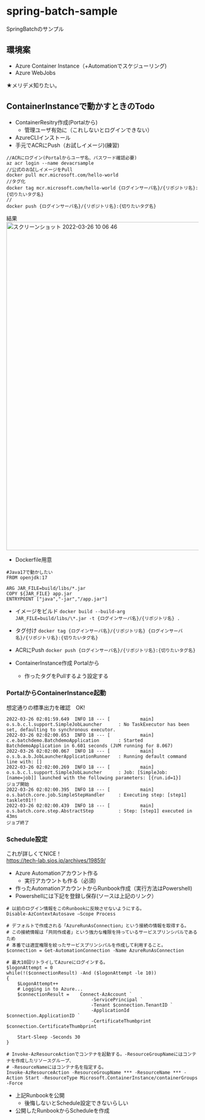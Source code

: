 # spring-batch-sample
SpringBatchのサンプル

## 環境案
* Azure Container Instance（+Automationでスケジューリング)
* Azure WebJobs

★メリデメ知りたい。


## ContainerInstanceで動かすときのTodo
* ContainerResitry作成(Portalから)
    * 管理ユーザ有効に（これしないとログインできない）
* AzureCLIインストール
* 手元でACRにPush（お試しイメージ)(練習)
```
//ACRにログイン(Portalからユーザ名、パスワード確認必要)
az acr login --name devacrsample
//公式のお試しイメージをPull
docker pull mcr.microsoft.com/hello-world
//タグ化
docker tag mcr.microsoft.com/hello-world {ログインサーバ名}/{リポジトリ名}:{切りたいタグ名}
//
docker push {ログインサーバ名}/{リポジトリ名}:{切りたいタグ名}
```
結果
<img width="861" alt="スクリーンショット 2022-03-26 10 06 46" src="https://user-images.githubusercontent.com/58777139/160218615-c988fab7-199b-47eb-8efa-d8ba35cff63f.png">

* Dockerfile用意
```
#Java17で動かしたい
FROM openjdk:17

ARG JAR_FILE=build/libs/*.jar
COPY ${JAR_FILE} app.jar
ENTRYPOINT ["java","-jar","/app.jar"]
```
* イメージをビルド
`docker build --build-arg JAR_FILE=build/libs/\*.jar -t {ログインサーバ名}/{リポジトリ名} .`
* タグ付け
`docker tag {ログインサーバ名}/{リポジトリ名} {ログインサーバ名}/{リポジトリ名}:{切りたいタグ名}`
* ACRにPush
`docker push {ログインサーバ名}/{リポジトリ名}:{切りたいタグ名}`

* ContainerInstance作成 Portalから
    * 作ったタグをPullするよう設定する 


### PortalからContainerInstance起動
想定通りの標準出力を確認　OK!
```
2022-03-26 02:01:59.649  INFO 18 --- [           main] o.s.b.c.l.support.SimpleJobLauncher      : No TaskExecutor has been set, defaulting to synchronous executor.
2022-03-26 02:02:00.053  INFO 18 --- [           main] c.e.batchdemo.BatchdemoApplication       : Started BatchdemoApplication in 6.601 seconds (JVM running for 8.067)
2022-03-26 02:02:00.067  INFO 18 --- [           main] o.s.b.a.b.JobLauncherApplicationRunner   : Running default command line with: []
2022-03-26 02:02:00.269  INFO 18 --- [           main] o.s.b.c.l.support.SimpleJobLauncher      : Job: [SimpleJob: [name=job]] launched with the following parameters: [{run.id=1}]
ジョブ開始
2022-03-26 02:02:00.395  INFO 18 --- [           main] o.s.batch.core.job.SimpleStepHandler     : Executing step: [step1]
tasklet01!!
2022-03-26 02:02:00.439  INFO 18 --- [           main] o.s.batch.core.step.AbstractStep         : Step: [step1] executed in 43ms
ジョブ終了
```

### Schedule設定
これが詳しくてNICE！<br>
https://tech-lab.sios.jp/archives/19859/

* Azure Automationアカウント作る 
    * 実行アカウントも作る（必須)
* 作ったAutomationアカウントからRunbook作成（実行方法はPowershell)
* Powershellには下記を登録し保存(ソースは上記のリンク）
```
# 以前のログイン情報をこのRunbookに反映させないようにする。
Disable-AzContextAutosave –Scope Process
 
# デフォルトで作成される「AzureRunAsConnection」という接続の情報を取得する。
# この接続情報は「共同作成者」という強力な権限を持っているサービスプリンシパルであるため
# 本番では適宜権限を絞ったサービスプリンシパルを作成して利用すること。
$connection = Get-AutomationConnection -Name AzureRunAsConnection
 
# 最大10回リトライしてAzureにログインする。
$logonAttempt = 0
while(!($connectionResult) -And ($logonAttempt -le 10))
{
    $LogonAttempt++
    # Logging in to Azure...
    $connectionResult =    Connect-AzAccount `
                               -ServicePrincipal `
                               -Tenant $connection.TenantID `
                               -ApplicationId $connection.ApplicationID `
                               -CertificateThumbprint $connection.CertificateThumbprint
 
    Start-Sleep -Seconds 30
}
 
# Invoke-AzResourceActionでコンテナを起動する。-ResourceGroupNameにはコンテナを作成したリソースグループ、
# -ResourceNameにはコンテナ名を指定する。
Invoke-AzResourceAction -ResourceGroupName *** -ResourceName *** -Action Start -ResourceType Microsoft.ContainerInstance/containerGroups -Force
```
 
* 上記Runbookを公開
    * 後悔しないとSchedule設定できないらしい
* 公開したRunbookからScheduleを作成

